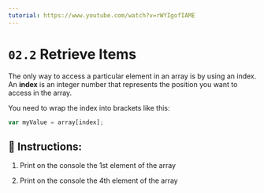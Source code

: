 ```yaml
---
tutorial: https://www.youtube.com/watch?v=rWYIgofIAME
---
```


# `02.2` Retrieve Items

The only way to access a particular element in an array is by using an index. An **index** is an integer number that represents the position you want to access in the array.

You need to wrap the index into brackets like this:

```js
var myValue = array[index];
```

## 📝 Instructions:

1. Print on the console the 1st element of the array

2. Print on the console the 4th element of the array
